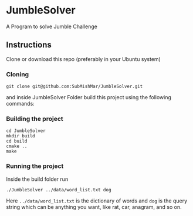 # JumbleSolver
A Program to solve Jumble Challenge

## Instructions
Clone or download this repo (preferably in your Ubuntu system) 
### Cloning
```
git clone git@github.com:SubMishMar/JumbleSolver.git
```
and inside JumbleSolver Folder build this project using the following commands:
### Building the project
```
cd JumbleSolver
mkdir build
cd build
cmake ..
make
```
### Running the project
Inside the build folder run
```
./JumbleSolver ../data/word_list.txt dog

```
Here `../data/word_list.txt` is the dictionary of words and `dog` is the query string which can be anything you want, like rat, car, anagram, and so on.

